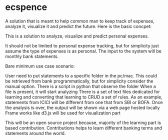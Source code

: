 # ecspence
A solution that is meant to help common man to keep track of expenses, analyze it, visualize it and predict the future.
Here is the basic concpet:

This is a solution to analyze, visualize and predict personal expenses.

It should not be limited to personal expense tracking, but for simplicity just assume the type of expenses is as personal.
The input to the system will be monthly bank statements.

Bare minimum use case scenario:

User need to put statements to a specific folder in the pc/mac.
This could be retrieved from bank programmatically, but for simplicity consider the manual option.
There is a script in python that observe the folder
When a file is present, it will start analyzing
There is a set of text files dedicated for learning and converting that learning to CRUD a set of rules.
As an example, statements from ICICI will be different from one that from SBI or BOFA.
Once the analysis is over, the output will be shown via a web page hosted locally
Frame works like d3.js will be used for visualization part

This will be an open source project because, majority of the learning part is based contribution. 
Contributions helps to learn different banking terms and statements around the world.
